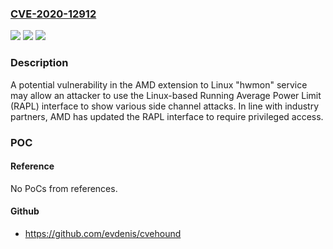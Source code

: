 ### [CVE-2020-12912](https://cve.mitre.org/cgi-bin/cvename.cgi?name=CVE-2020-12912)
![](https://img.shields.io/static/v1?label=Product&message=AMD%20extension%20to%20Linux%20%22hwmon%22%20for%20Zen1%20platforms&color=blue)
![](https://img.shields.io/static/v1?label=Version&message=n%2Fa&color=blue)
![](https://img.shields.io/static/v1?label=Vulnerability&message=CWE-749%3A%20Exposed%20Dangerous%20Method%20or%20Function&color=brighgreen)

### Description

A potential vulnerability in the AMD extension to Linux "hwmon" service may allow an attacker to use the Linux-based Running Average Power Limit (RAPL) interface to show various side channel attacks. In line with industry partners, AMD has updated the RAPL interface to require privileged access.

### POC

#### Reference
No PoCs from references.

#### Github
- https://github.com/evdenis/cvehound

